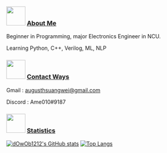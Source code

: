 ### <img src="https://user-images.githubusercontent.com/100607574/157186054-5b93103c-80ca-472b-bff3-87b56edb26b5.gif" width=50>  <ins>About Me</ins>


Beginner in Programming, major Electronics Engineer in NCU.


Learning Python, C++, Verilog, ML, NLP
### <img src="https://user-images.githubusercontent.com/100607574/157188301-590e95f1-22f9-489d-b564-37521eb924b2.gif" width=50>  <ins>Contact Ways</ins>
Gmail : augusthsuangwei@gmail.com


Discord : Ame010#9187

### <img src="https://user-images.githubusercontent.com/100607574/157188828-adf85d37-c237-4cd9-b19f-ce8e56fb2b71.gif" width=50>  <ins>Statistics</ins>
[![dOwOb1212's GitHub stats](https://github-readme-stats.vercel.app/api?username=dOwOb1212)](https://github.com/dOwOb1212/github-readme-stats)
[![Top Langs](https://github-readme-stats.vercel.app/api/top-langs/?username=dOwOb1212&langs_count=8)](https://github.com/dOwOb1212/github-readme-stats)
<!--
**dOwOb1212/dOwOb1212** is a ✨ _special_ ✨ repository because its `README.md` (this file) appears on your GitHub profile.

Here are some ideas to get you started:

- 🔭 I’m currently working on ...
- 🌱 I’m currently learning ...
- 👯 I’m looking to collaborate on ...
- 🤔 I’m looking for help with ...
- 💬 Ask me about ...
- 📫 How to reach me: ...
- 😄 Pronouns: ...
- ⚡ Fun fact: ...
-->
